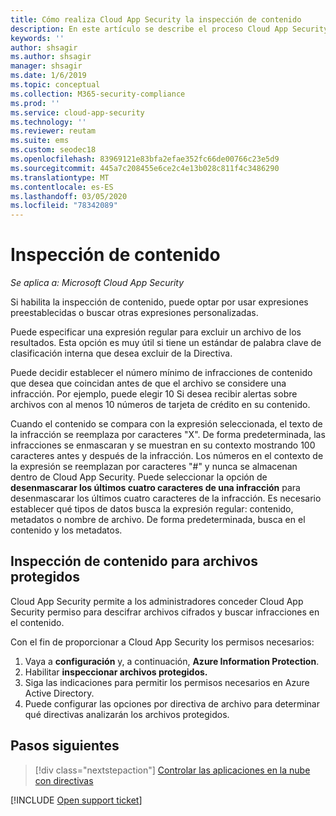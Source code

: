 ```yaml
---
title: Cómo realiza Cloud App Security la inspección de contenido
description: En este artículo se describe el proceso Cloud App Security sigue al realizar la inspección de contenido de DLP en los datos de la nube.
keywords: ''
author: shsagir
ms.author: shsagir
manager: shsagir
ms.date: 1/6/2019
ms.topic: conceptual
ms.collection: M365-security-compliance
ms.prod: ''
ms.service: cloud-app-security
ms.technology: ''
ms.reviewer: reutam
ms.suite: ems
ms.custom: seodec18
ms.openlocfilehash: 83969121e83bfa2efae352fc66de00766c23e5d9
ms.sourcegitcommit: 445a7c208455e6ce2c4e13b028c811f4c3486290
ms.translationtype: MT
ms.contentlocale: es-ES
ms.lasthandoff: 03/05/2020
ms.locfileid: "78342089"
---
```

# <a name="content-inspection"></a>Inspección de contenido

*Se aplica a: Microsoft Cloud App Security*

Si habilita la inspección de contenido, puede optar por usar expresiones preestablecidas o buscar otras expresiones personalizadas.

Puede especificar una expresión regular para excluir un archivo de los resultados. Esta opción es muy útil si tiene un estándar de palabra clave de clasificación interna que desea excluir de la Directiva.

Puede decidir establecer el número mínimo de infracciones de contenido que desea que coincidan antes de que el archivo se considere una infracción. Por ejemplo, puede elegir 10 Si desea recibir alertas sobre archivos con al menos 10 números de tarjeta de crédito en su contenido.

Cuando el contenido se compara con la expresión seleccionada, el texto de la infracción se reemplaza por caracteres "X". De forma predeterminada, las infracciones se enmascaran y se muestran en su contexto mostrando 100 caracteres antes y después de la infracción. Los números en el contexto de la expresión se reemplazan por caracteres "#" y nunca se almacenan dentro de Cloud App Security. Puede seleccionar la opción de **desenmascarar los últimos cuatro caracteres de una infracción** para desenmascarar los últimos cuatro caracteres de la infracción. Es necesario establecer qué tipos de datos busca la expresión regular: contenido, metadatos o nombre de archivo. De forma predeterminada, busca en el contenido y los metadatos.

## <a name="content-inspection-for-protected-files"></a>Inspección de contenido para archivos protegidos

Cloud App Security permite a los administradores conceder Cloud App Security permiso para descifrar archivos cifrados y buscar infracciones en el contenido.

Con el fin de proporcionar a Cloud App Security los permisos necesarios:

1. Vaya a **configuración** y, a continuación, **Azure Information Protection**.
2. Habilitar **inspeccionar archivos protegidos.**
3. Siga las indicaciones para permitir los permisos necesarios en Azure Active Directory.
4. Puede configurar las opciones por directiva de archivo para determinar qué directivas analizarán los archivos protegidos.

## <a name="next-steps"></a>Pasos siguientes

> [!div class="nextstepaction"]
> [Controlar las aplicaciones en la nube con directivas](control-cloud-apps-with-policies.md)

[!INCLUDE [Open support ticket](includes/support.md)]
